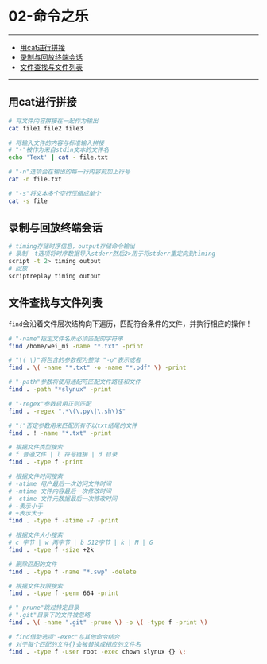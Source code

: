# 02-命令之乐

---

- [用cat进行拼接](#用cat进行拼接)
- [录制与回放终端会话](#录制与回放终端会话)
- [文件查找与文件列表](#文件查找与文件列表)

---

## 用cat进行拼接

```bash
# 将文件内容拼接在一起作为输出
cat file1 file2 file3

# 将输入文件的内容与标准输入拼接
# "-"被作为来自stdin文本的文件名
echo 'Text' | cat - file.txt

# "-n"选项会在输出的每一行内容前加上行号
cat -n file.txt

# "-s"将文本多个空行压缩成单个
cat -s file
```

## 录制与回放终端会话

```bash
# timing存储时序信息，output存储命令输出
# 录制 -t选项将时序数据导入stderr然后2>用于将stderr重定向到timing
script -t 2> timing output
# 回放
scriptreplay timing output
```

## 文件查找与文件列表

`find`会沿着文件层次结构向下遍历，匹配符合条件的文件，并执行相应的操作！

```bash
# "-name"指定文件名所必须匹配的字符串
find /home/wei_mi -name "*.txt" -print

# "\( \)"将包含的参数视为整体 "-o"表示或者
find . \( -name "*.txt" -o -name "*.pdf" \) -print

# "-path"参数将使用通配符匹配文件路径和文件
find . -path "*slynux" -print

# "-regex"参数启用正则匹配
find . -regex ".*\(\.py\|\.sh\)$"

# "!"否定参数用来匹配所有不以txt结尾的文件
find . ! -name "*.txt" -print

# 根据文件类型搜索
# f 普通文件 | l 符号链接 | d 目录
find . -type f -print

# 根据文件时间搜索
# -atime 用户最后一次访问文件时间
# -mtime 文件内容最后一次修改时间
# -ctime 文件元数据最后一次修改时间
# -表示小于
# +表示大于
find . -type f -atime -7 -print

# 根据文件大小搜索
# c 字节 | w 两字节 | b 512字节 | k | M | G 
find . -type f -size +2k

# 删除匹配的文件
find . -type f -name "*.swp" -delete

# 根据文件权限搜索
find . -type f -perm 664 -print

# "-prune"跳过特定目录
# ".git"目录下的文件被忽略
find . \( -name ".git" -prune \) -o \( -type f -print \)

# find借助选项"-exec"与其他命令结合
# 对于每个匹配的文件{}会被替换成相应的文件名
find . -type f -user root -exec chown slynux {} \;
```

